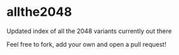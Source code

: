 allthe2048
==========

Updated index of all the 2048 variants currently out there

Feel free to fork, add your own and open a pull request!
